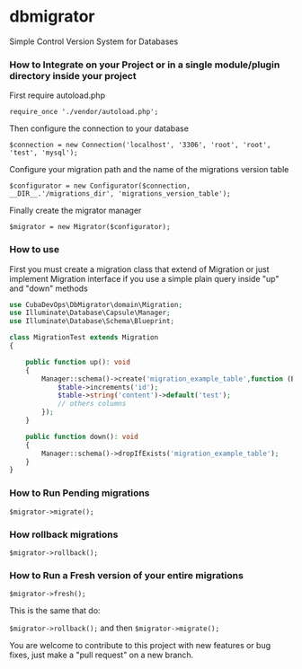 # dbmigrator
Simple Control Version System for Databases

### How to Integrate on your Project or in a single module/plugin directory inside your project

First require autoload.php

`require_once './vendor/autoload.php';`

Then configure the connection to your database

`$connection = new Connection('localhost', '3306', 'root', 'root', 'test', 'mysql');`

Configure your migration path and the name of the migrations version table

`$configurator = new Configurator($connection, __DIR__.'/migrations_dir', 'migrations_version_table');`

Finally create the migrator manager

`$migrator = new Migrator($configurator);`

### How to use

First you must create a migration class that extend of Migration or just implement Migration interface if you use a simple plain query inside "up" and "down" methods

```php
use CubaDevOps\DbMigrator\domain\Migration;
use Illuminate\Database\Capsule\Manager;
use Illuminate\Database\Schema\Blueprint;

class MigrationTest extends Migration
{

    public function up(): void
    {
        Manager::schema()->create('migration_example_table',function (Blueprint $table){
            $table->increments('id');
            $table->string('content')->default('test');
            // others columns
        });
    }

    public function down(): void
    {
        Manager::schema()->dropIfExists('migration_example_table');
    }
}
```
### How to Run Pending migrations

`$migrator->migrate();`

### How rollback migrations

`$migrator->rollback();`

### How to Run a Fresh version of your entire migrations

`$migrator->fresh();`

This is the same that do:

`$migrator->rollback();`
and then
`$migrator->migrate();`

You are welcome to contribute to this project with new features or bug fixes, just make a "pull request" on a new branch.
